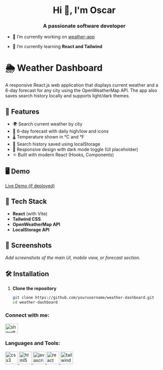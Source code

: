 <h1 align="center">Hi 👋, I'm Oscar</h1>
<h3 align="center">A passionate software developer</h3>

- 🔭 I’m currently working on [weather-app](https://weather-app-theta-seven-49.vercel.app/)

- 🌱 I’m currently learning **React and Tailwind**

# 🌦️ Weather Dashboard

A responsive React.js web application that displays current weather and a 6-day forecast for any city using the OpenWeatherMap API. The app also saves search history locally and supports light/dark themes.

## 🚀 Features

- 🌍 Search current weather by city
- 📆 6-day forecast with daily high/low and icons
- 🌡️ Temperature shown in °C and °F
- 💾 Search history saved using localStorage
- 🎨 Responsive design with dark mode toggle (UI placeholder)
- ⚛️ Built with modern React (Hooks, Components)

## 🖥️ Demo

[Live Demo (if deployed)](https://your-demo-link.com)

## 🧪 Tech Stack

- **React** (with Vite)
- **Tailwind CSS**
- **OpenWeatherMap API**
- **LocalStorage API**

## 📸 Screenshots

_Add screenshots of the main UI, mobile view, or forecast section._

## 🛠️ Installation

1. **Clone the repository**
   ```bash
   git clone https://github.com/yourusername/weather-dashboard.git
   cd weather-dashboard

<h3 align="left">Connect with me:</h3>
<p align="left">
<a href="https://linkedin.com/in/shoudt" target="blank"><img align="center" src="https://raw.githubusercontent.com/rahuldkjain/github-profile-readme-generator/master/src/images/icons/Social/linked-in-alt.svg" alt="shoudt" height="30" width="40" /></a>
</p>

<h3 align="left">Languages and Tools:</h3>
<p align="left"> <a href="https://www.w3schools.com/css/" target="_blank" rel="noreferrer"> <img src="https://raw.githubusercontent.com/devicons/devicon/master/icons/css3/css3-original-wordmark.svg" alt="css3" width="40" height="40"/> </a> <a href="https://www.w3.org/html/" target="_blank" rel="noreferrer"> <img src="https://raw.githubusercontent.com/devicons/devicon/master/icons/html5/html5-original-wordmark.svg" alt="html5" width="40" height="40"/> </a> <a href="https://developer.mozilla.org/en-US/docs/Web/JavaScript" target="_blank" rel="noreferrer"> <img src="https://raw.githubusercontent.com/devicons/devicon/master/icons/javascript/javascript-original.svg" alt="javascript" width="40" height="40"/> </a> <a href="https://reactjs.org/" target="_blank" rel="noreferrer"> <img src="https://raw.githubusercontent.com/devicons/devicon/master/icons/react/react-original-wordmark.svg" alt="react" width="40" height="40"/> </a> <a href="https://tailwindcss.com/" target="_blank" rel="noreferrer"> <img src="https://www.vectorlogo.zone/logos/tailwindcss/tailwindcss-icon.svg" alt="tailwind" width="40" height="40"/> </a> </p>
